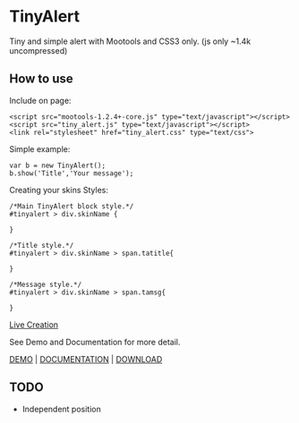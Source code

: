 TinyAlert
===========

Tiny and simple alert with Mootools and CSS3 only. (js only ~1.4k uncompressed)

How to use
----------

Include on page:

	<script src="mootools-1.2.4+-core.js" type="text/javascript"></script>
	<script src="tiny_alert.js" type="text/javascript"></script>
	<link rel="stylesheet" href="tiny_alert.css" type="text/css">

Simple example:

	var b = new TinyAlert();
	b.show('Title','Your message');
	
Creating your skins Styles:

	/*Main TinyAlert block style.*/
	#tinyalert > div.skinName {

	}

	/*Title style.*/
	#tinyalert > div.skinName > span.tatitle{

	}

	/*Message style.*/
	#tinyalert > div.skinName > span.tamsg{

	}

[Live Creation](http://www.jsfiddle.net/LFXtZ/)
	
See Demo and Documentation for more detail.

[DEMO](http://www.danillocesar.com.br/labs/tinyalert "TinyAlert DEMO") | [DOCUMENTATION](http://github.com/danillos/tinyalert/blob/master/Docs/TinyAlert.md "View Documentation") | [DOWNLOAD](http://github.com/danillos/tinyalert/downloads)

TODO
----

* Independent position

